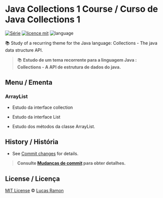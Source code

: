# Java Collections 1 Course / Curso de Java Collections 1
[![Série](https://img.shields.io/badge/lramon2001-Collections-orange)](https://github.com/lramon2001/)
[![licence mit](https://img.shields.io/badge/licence-MIT-blue.svg)](https://github.com/lramon2001/JavaCollectionsParte1/blob/main/LICENSE)
![language](https://img.shields.io/badge/java-only-yellow)

:books: Study of a recurring theme for the Java language: Collections - The java data structure API. 
> :books: **Estudo de um tema recorrente para a linguagem Java : Collections - A API de estrutura de dados do java.**

## Menu / Ementa

### ArrayList

- Estudo da interface collection

- Estudo da interface List

- Estudo dos métodos da classe ArrayList.



## History / História
- See [Commit changes](https://github.com/lramon2001/JavaCollectionsParte1/commits/main) for details.

> **Consulte [Mudanças de commit](https://github.com/lramon2001/JavaCollectionsParte1/commits/main) para obter detalhes.**

## License / Licença

[MIT License](https://github.com/lramon2001/JavaCollectionsParte1/blob/main/LICENSE) © [Lucas Ramon](https://github.com/lramon2001)
